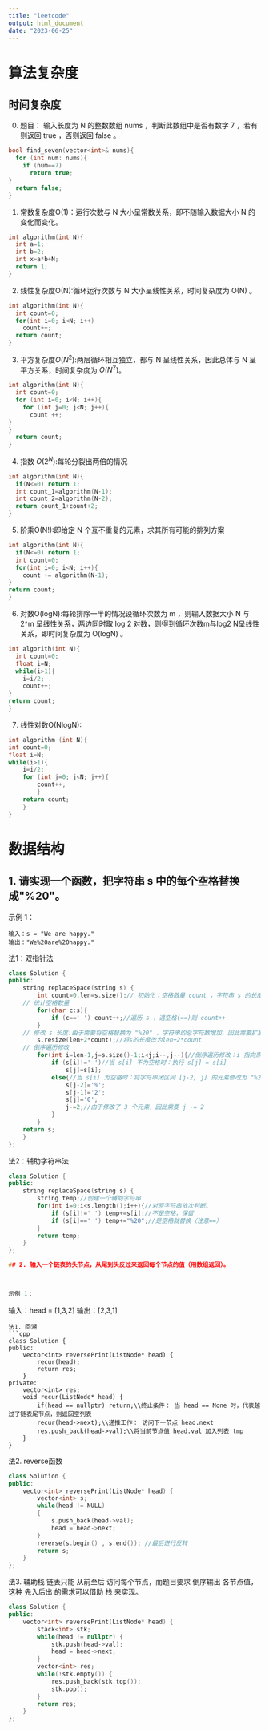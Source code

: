 ```yaml
---
title: "leetcode"
output: html_document
date: "2023-06-25"
---
```


# 算法复杂度
## 时间复杂度

0. 题目： 输入长度为 N 的整数数组 nums ，判断此数组中是否有数字 7 ，若有则返回 true ，否则返回  false 。

```cpp
bool find_seven(vector<int>& nums){
  for (int num: nums){
    if (num==7)
      return true;
}
  return false;
}
```

1. 常数复杂度O(1)：运行次数与 N 大小呈常数关系，即不随输入数据大小 N 的变化而变化。
```cpp
int algorithm(int N){
  int a=1;
  int b=2;
  int x=a*b+N;
  return 1;
}
```
2. 线性复杂度O(N):循环运行次数与 N 大小呈线性关系，时间复杂度为 O(N) 。
```cpp
int algorithm(int N){
  int count=0;
  for(int i=0; i<N; i++)
    count++;
  return count;
}
```
3. 平方复杂度$O(N^2)$:两层循环相互独立，都与 N 呈线性关系，因此总体与 N 呈平方关系，时间复杂度为 $O(N^2)$。
```cpp
int algorithm(int N){
  int count=0;
  for (int i=0; i<N; i++){
    for (int j=0; j<N; j++){
      count ++;
}
}
  return count;
}
```
4. 指数 $O(2^N)$:每轮分裂出两倍的情况 
```cpp
int algorithm(int N){
  if(N<=0) return 1;
  int count_1=algorithm(N-1);
  int count_2=algorithm(N-2);
  return count_1+count+2;
}
```

5. 阶乘O(N!):即给定 N 个互不重复的元素，求其所有可能的排列方案
```cpp
int algorithm(int N){
  if(N<=0) return 1;
  int count=0;
  for(int i=0; i<N; i++){
    count += algorithm(N-1);
}
return count;
}
```

6. 对数O(logN):每轮排除一半的情况设循环次数为 m ，则输入数据大小 N 与2^m  呈线性关系，两边同时取 log 2 对数，则得到循环次数m与log2 N呈线性关系，即时间复杂度为 O(logN) 。
```cpp
int algorith(int N){
  int count=0;
  float i=N;
  while(i>1){
    i=i/2;
    count++;
}
return count;
}
```

7. 线性对数O(NlogN):
```cpp
int algorithm (int N){
int count=0;
float i=N;
while(i>1){
	i=i/2;
	for (int j=0; j<N; j++){
		count++;
		}
	return count;
	}	
}
```

# 数据结构
## 1. 请实现一个函数，把字符串 s 中的每个空格替换成"%20"。

 

示例 1：
```
输入：s = "We are happy."
输出："We%20are%20happy."
```
法1：双指针法
```cpp
class Solution {
public:
    string replaceSpace(string s) {
        int count=0,len=s.size();// 初始化：空格数量 count ，字符串 s 的长度 len
	// 统计空格数量
        for(char c:s){
            if (c==' ') count++;//遍历 s ，遇空格(==)则 count++
        }
	// 修改 s 长度:由于需要将空格替换为 "%20" ，字符串的总字符数增加，因此需要扩展原字符串 s 的长度，添加完 "%20" 后的字符串长度应为 len + 2 * count
        s.resize(len+2*count);//将s的长度改为len+2*count
	// 倒序遍历修改
        for(int i=len-1,j=s.size()-1;i<j;i--,j--){//倒序遍历修改：i 指向原字符串尾部元素， j 指向新字符串尾部元素；当 i = j 时跳出（代表左方已没有空格，无需继续遍历）
            if (s[i]!=' ')//当 s[i] 不为空格时：执行 s[j] = s[i] 
                s[j]=s[i];
            else{//当 s[i] 为空格时：将字符串闭区间 [j-2, j] 的元素修改为 "%20" 
                s[j-2]='%';
                s[j-1]='2';
                s[j]='0';
                j-=2;//由于修改了 3 个元素，因此需要 j -= 2
            }
        }
    return s;
    }
};
```

法2：辅助字符串法
```cpp
class Solution {
public:
    string replaceSpace(string s) {
        string temp;//创建一个辅助字符串
        for(int i=0;i<s.length();i++){//对原字符串依次判断。
            if (s[i]!=' ') temp+=s[i];//不是空格，保留
            if (s[i]==' ') temp+="%20";//是空格就替换（注意==）
        }
        return temp;
    }
};

## 2. 输入一个链表的头节点，从尾到头反过来返回每个节点的值（用数组返回）。

 

示例 1：
```
输入：head = [1,3,2]
输出：[2,3,1]
```
法1. 回溯
```cpp
class Solution {
public:
    vector<int> reversePrint(ListNode* head) {
        recur(head);
        return res;
    }
private:
    vector<int> res;
    void recur(ListNode* head) {
        if(head == nullptr) return;\\终止条件： 当 head == None 时，代表越过了链表尾节点，则返回空列表
        recur(head->next);\\递推工作： 访问下一节点 head.next
        res.push_back(head->val);\\将当前节点值 head.val 加入列表 tmp
    }
}
```
法2. reverse函数
```cpp
class Solution {
public:
    vector<int> reversePrint(ListNode* head) {
        vector<int> s;
        while(head != NULL)
        {
            s.push_back(head->val);
            head = head->next;
        }
        reverse(s.begin() , s.end()); //最后进行反转
        return s;
    }
};
```
法3. 辅助栈
链表只能 从前至后 访问每个节点，而题目要求 倒序输出 各节点值，这种 先入后出 的需求可以借助 栈 来实现。
```cpp
class Solution {
public:
    vector<int> reversePrint(ListNode* head) {
        stack<int> stk;
        while(head != nullptr) {
            stk.push(head->val);
            head = head->next;
        }
        vector<int> res;
        while(!stk.empty()) {
            res.push_back(stk.top());
            stk.pop();
        }
        return res;
    }
};
```
